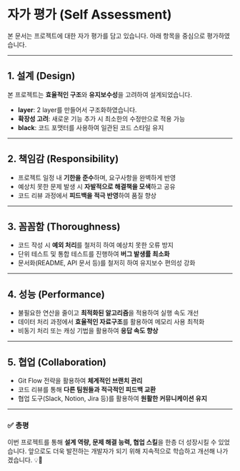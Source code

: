 # 자가 평가 (Self Assessment)

본 문서는 프로젝트에 대한 자가 평가를 담고 있습니다. 아래 항목을 중심으로 평가하였습니다.

---

## 1. 설계 (Design)
본 프로젝트는 **효율적인 구조**와 **유지보수성**을 고려하여 설계되었습니다.
- **layer**: 2 layer를 만들어서 구조화하였습니다.
- **확장성 고려**: 새로운 기능 추가 시 최소한의 수정만으로 적용 가능
- **black**: 코드 포맷터를 사용하여 일관된 코드 스타일 유지

---

## 2. 책임감 (Responsibility)
- 프로젝트 일정 내 **기한을 준수**하며, 요구사항을 완벽하게 반영
- 예상치 못한 문제 발생 시 **자발적으로 해결책을 모색**하고 공유
- 코드 리뷰 과정에서 **피드백을 적극 반영**하여 품질 향상

---

## 3. 꼼꼼함 (Thoroughness)
- 코드 작성 시 **예외 처리**를 철저히 하여 예상치 못한 오류 방지
- 단위 테스트 및 통합 테스트를 진행하여 **버그 발생률 최소화**
- 문서화(README, API 문서 등)를 철저히 하여 유지보수 편의성 강화

---

## 4. 성능 (Performance)
- 불필요한 연산을 줄이고 **최적화된 알고리즘**을 적용하여 실행 속도 개선
- 데이터 처리 과정에서 **효율적인 자료구조**를 활용하여 메모리 사용 최적화
- 비동기 처리 또는 캐싱 기법을 활용하여 **응답 속도 향상**

---

## 5. 협업 (Collaboration)
- Git Flow 전략을 활용하여 **체계적인 브랜치 관리**
- 코드 리뷰를 통해 **다른 팀원들과 적극적인 피드백 교환**
- 협업 도구(Slack, Notion, Jira 등)를 활용하여 **원활한 커뮤니케이션 유지**

---

### ✅ 총평
이번 프로젝트를 통해 **설계 역량, 문제 해결 능력, 협업 스킬**을 한층 더 성장시킬 수 있었습니다.
앞으로도 더욱 발전하는 개발자가 되기 위해 지속적으로 학습하고 개선해 나가겠습니다. 💡🚀